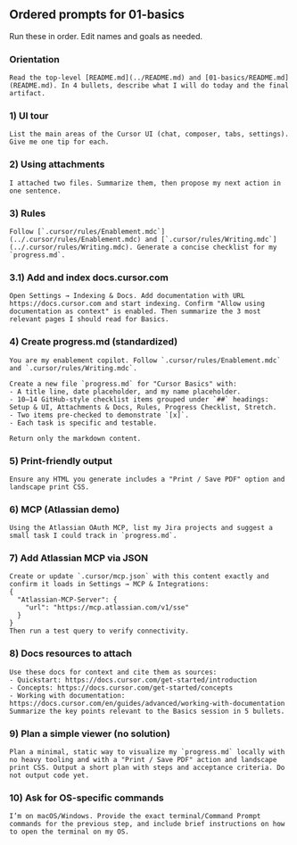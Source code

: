 ## Ordered prompts for 01-basics

Run these in order. Edit names and goals as needed.

### Orientation
```text
Read the top‑level [README.md](../README.md) and [01-basics/README.md](README.md). In 4 bullets, describe what I will do today and the final artifact.
```

### 1) UI tour
```text
List the main areas of the Cursor UI (chat, composer, tabs, settings). Give me one tip for each.
```

### 2) Using attachments
```text
I attached two files. Summarize them, then propose my next action in one sentence.
```

### 3) Rules
```text
Follow [`.cursor/rules/Enablement.mdc`](../.cursor/rules/Enablement.mdc) and [`.cursor/rules/Writing.mdc`](../.cursor/rules/Writing.mdc). Generate a concise checklist for my `progress.md`.
```

### 3.1) Add and index docs.cursor.com
```text
Open Settings → Indexing & Docs. Add documentation with URL https://docs.cursor.com and start indexing. Confirm "Allow using documentation as context" is enabled. Then summarize the 3 most relevant pages I should read for Basics.
```

### 4) Create progress.md (standardized)
```text
You are my enablement copilot. Follow `.cursor/rules/Enablement.mdc` and `.cursor/rules/Writing.mdc`.

Create a new file `progress.md` for "Cursor Basics" with:
- A title line, date placeholder, and my name placeholder.
- 10–14 GitHub‑style checklist items grouped under `##` headings: Setup & UI, Attachments & Docs, Rules, Progress Checklist, Stretch.
- Two items pre‑checked to demonstrate `[x]`.
- Each task is specific and testable.

Return only the markdown content.
```

### 5) Print-friendly output
```text
Ensure any HTML you generate includes a "Print / Save PDF" option and landscape print CSS.
```

### 6) MCP (Atlassian demo)
```text
Using the Atlassian OAuth MCP, list my Jira projects and suggest a small task I could track in `progress.md`.
```

### 7) Add Atlassian MCP via JSON
```text
Create or update `.cursor/mcp.json` with this content exactly and confirm it loads in Settings → MCP & Integrations:
{
  "Atlassian-MCP-Server": {
    "url": "https://mcp.atlassian.com/v1/sse"
  }
}
Then run a test query to verify connectivity.
```

### 8) Docs resources to attach
```text
Use these docs for context and cite them as sources:
- Quickstart: https://docs.cursor.com/get-started/introduction
- Concepts: https://docs.cursor.com/get-started/concepts
- Working with documentation: https://docs.cursor.com/en/guides/advanced/working-with-documentation
Summarize the key points relevant to the Basics session in 5 bullets.
```

### 9) Plan a simple viewer (no solution)
```text
Plan a minimal, static way to visualize my `progress.md` locally with no heavy tooling and with a "Print / Save PDF" action and landscape print CSS. Output a short plan with steps and acceptance criteria. Do not output code yet.
```

### 10) Ask for OS-specific commands
```text
I’m on macOS/Windows. Provide the exact terminal/Command Prompt commands for the previous step, and include brief instructions on how to open the terminal on my OS.
```


